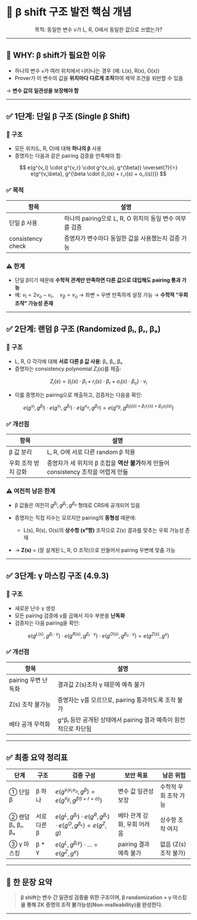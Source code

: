 # 📘 β shift 구조 발전 핵심 개념

$$
\text{목적: 동일한 변수 v가 L, R, O에서 동일한 값으로 쓰였는가?}
$$

---

## 🎯 WHY: β shift가 필요한 이유

- 하나의 변수 `v`가 여러 위치에서 나타나는 경우 (예: L(x), R(x), O(x))
- Prover가 이 변수의 값을 **위치마다 다르게 조작**하여 제약 조건을 위반할 수 있음

→ **변수 값의 일관성을 보장해야 함**

---

## ✅ 1단계: 단일 β 구조 (Single β Shift)

### 📌 구조

- 모든 위치(L, R, O)에 대해 **하나의 β** 사용
- 증명자는 다음과 같은 pairing 검증을 만족해야 함:

$$
e(g^{v_l} \cdot g^{v_r} \cdot g^{v_o}, g^{\beta}) \overset{?}{=} e(g^{v_\beta}, g^{\beta \cdot (l_i(s) + r_i(s) + o_i(s))})
$$

### ✅ 목적

| 항목              | 설명                                                    |
| ----------------- | ------------------------------------------------------- |
| 단일 β 사용       | 하나의 pairing으로 L, R, O 위치의 동일 변수 여부를 검증 |
| consistency check | 증명자가 변수마다 동일한 값을 사용했는지 검증 가능      |

### ⚠️ 한계

- 단일 β이기 때문에 **수학적 관계만 만족하면 다른 값으로 대입해도 pairing 통과 가능**
- 예:
  $v_l = 2v_o - v_r,\quad v_\beta = v_o$
  → 좌변 = 우변 만족하게 설정 가능
  → **수학적 “우회 조작” 가능성 존재**

---

## ✅ 2단계: 랜덤 β 구조 (Randomized βₗ, βᵣ, βₒ)

### 📌 구조

- L, R, O 각각에 대해 **서로 다른 β 값 사용**: βₗ, βᵣ, βₒ
- 증명자는 consistency polynomial $Z_i(s)$를 제출:

$$
Z_i(s) = \left(l_i(s) \cdot \beta_l + r_i(s) \cdot \beta_r + o_i(s) \cdot \beta_o\right) \cdot v_i
$$

- 이를 증명자는 pairing으로 제출하고, 검증자는 다음을 확인:

$$
e(g^{v_l}, g^{\beta_l}) \cdot e(g^{v_r}, g^{\beta_r}) \cdot e(g^{v_o}, g^{\beta_o}) = e(g^{v_\beta}, g^{\beta_l l_i(s) + \beta_r r_i(s) + \beta_o o_i(s)})
$$

### ✅ 개선점

| 항목                | 설명                                                                                |
| ------------------- | ----------------------------------------------------------------------------------- |
| β 값 분리           | L, R, O에 서로 다른 random β 적용                                                   |
| 우회 조작 방지 강화 | 증명자가 세 위치의 β 조합을 **역산 불가**하게 만들어 consistency 조작을 어렵게 만듦 |

### ⚠️ 여전히 남은 한계

- β 값들은 여전히 $g^{\beta_l}, g^{\beta_r}, g^{\beta_o}$ 형태로 CRS에 공개되어 있음
- 증명자는 직접 지수는 모르지만 pairing의 **동형성** 때문에:

  - L(s), R(s), O(s)의 **상수항 (x⁰항)** 조작으로 Z(s) 결과를 맞추는 우회 가능성 존재

- → **Z(s)** = (잘 설계된 L, R, O 조작)으로 만들어서 pairing 우변에 맞춤 가능

---

## ✅ 3단계: γ 마스킹 구조 (4.9.3)

### 📌 구조

- 새로운 난수 γ 생성
- 모든 pairing 검증에 γ를 곱해서 지수 부분을 **난독화**
- 검증자는 다음 pairing을 확인:

$$
e(g^{L(s)}, g^{\beta_l \cdot \gamma}) \cdot e(g^{R(s)}, g^{\beta_r \cdot \gamma}) \cdot e(g^{O(s)}, g^{\beta_o \cdot \gamma}) = e(g^{Z(s)}, g^{\gamma})
$$

### ✅ 개선점

| 항목                | 설명                                                            |
| ------------------- | --------------------------------------------------------------- |
| pairing 우변 난독화 | 결과값 Z(s)조차 γ 때문에 예측 불가                              |
| Z(s) 조작 불가능    | 증명자는 γ를 모르므로, pairing 통과하도록 조작 불가             |
| 베타 공개 무력화    | g^βₗ 등만 공개된 상태에서 pairing 결과 예측이 원천적으로 차단됨 |

---

## ✅ 최종 요약 정리표

| 단계              | 구조        | 검증 구성                                                                | 보안 목표                   | 남은 위험             |
| ----------------- | ----------- | ------------------------------------------------------------------------ | --------------------------- | --------------------- |
| ① 단일 β          | β 하나      | $e(g^{v_l v_r v_o}, g^\beta) = e(g^{v_\beta}, g^{\beta(l+r+o)})$         | 변수 값 일관성 보장         | 수학적 우회 조작 가능 |
| ② 랜덤 βₗ, βᵣ, βₒ | 서로 다른 β | $e(g^{L}, g^{βₗ}) \cdot e(g^R, g^{βᵣ}) \cdot e(g^O, g^{βₒ}) = e(g^Z, g)$ | 베타 관계 강화, 우회 어려움 | 상수항 조작 여지      |
| ③ γ 마스킹        | β \* γ      | $e(g^L, g^{βₗγ}) \cdot ... = e(g^Z, g^γ)$                                | pairing 결과 예측 불가      | 없음 (Z(s) 조작 불가) |

---

## 🧠 한 문장 요약

> **β shift는 변수 간 일관성 검증을 위한 구조이며, β randomization + γ 마스킹을 통해 ZK 증명의 조작 불가능성(Non-malleability)을 완성한다.**

---
